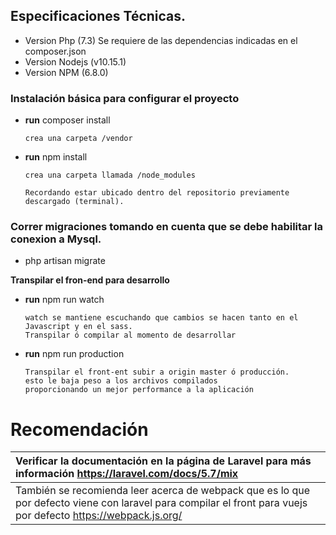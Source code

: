 
## Especificaciones Técnicas.
* Version Php (7.3)
Se requiere de las dependencias indicadas en el composer.json
* Version Nodejs (v10.15.1)
* Version NPM (6.8.0)

### Instalación básica para configurar el proyecto
*
  **run** composer install

      crea una carpeta /vendor
*
  **run** npm install

      crea una carpeta llamada /node_modules

      Recordando estar ubicado dentro del repositorio previamente descargado (terminal).

### Correr migraciones tomando en cuenta que se debe habilitar la conexion a Mysql.
* php artisan migrate


**Transpilar el fron-end para desarrollo**
* **run** npm run watch

      watch se mantiene escuchando que cambios se hacen tanto en el Javascript y en el sass.
      Transpilar ó compilar al momento de desarrollar
* **run** npm run production

      Transpilar el front-ent subir a origin master ó producción.
      esto le baja peso a los archivos compilados
      proporcionando un mejor performance a la aplicación

# Recomendación


  | Verificar la documentación en la página de Laravel para más información https://laravel.com/docs/5.7/mix |
  |:-------|
  | También se recomienda leer acerca de webpack que es lo que por defecto viene con laravel para compilar el front para vuejs por defecto https://webpack.js.org/ |
